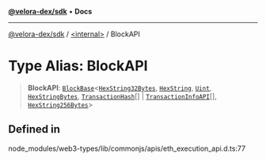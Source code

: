 [**@velora-dex/sdk**](../../README.md) • **Docs**

***

[@velora-dex/sdk](../../globals.md) / [\<internal\>](../README.md) / BlockAPI

# Type Alias: BlockAPI

> **BlockAPI**: [`BlockBase`](../namespaces/home_velenir-gnx570_Projects_Paraswap_paraswap-sdk_node_modules_web3-types_lib_commonjs_index/interfaces/BlockBase.md)\<[`HexString32Bytes`](HexString32Bytes.md), [`HexString`](HexString.md), [`Uint`](Uint.md), [`HexStringBytes`](HexStringBytes.md), [`TransactionHash`](../namespaces/home_velenir-gnx570_Projects_Paraswap_paraswap-sdk_node_modules_web3-types_lib_commonjs_index/type-aliases/TransactionHash.md)[] \| [`TransactionInfoAPI`](TransactionInfoAPI.md)[], [`HexString256Bytes`](HexString256Bytes.md)\>

## Defined in

node\_modules/web3-types/lib/commonjs/apis/eth\_execution\_api.d.ts:77
